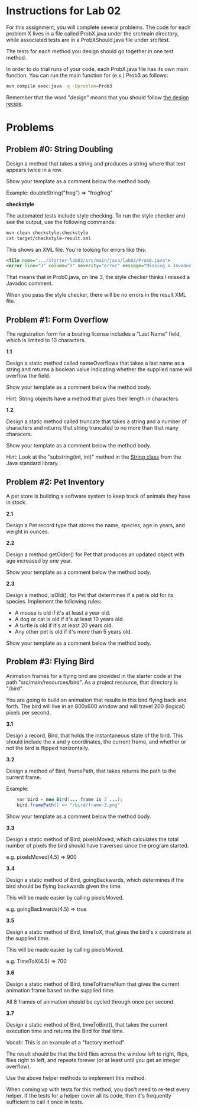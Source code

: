 
# Instructions for Lab 02

For this assignment, you will complete several problems. The code for
each problem X lives in a file called ProbX.java under the src/main
directory, while associated tests are in a ProbXShould.java file under
src/test.

The tests for each method you design should go together in one test
method.

In order to do trial runs of your code, each ProbX.java file has its
own main function. You can run the main function for (e.x.) Prob3 as
follows:

```bash
mvn compile exec:java -q -Dproblem=Prob3
```

Remember that the word "design" means that you should follow [the
design recipe](
https://homework.quest/classes/2023-09/cs2381/design-recipe/).


# Problems

## Problem #0: String Doubling

Design a method that takes a string and produces a string where that
text appears twice in a row.

Show your template as a comment below the method body.

Example: doubleString("frog") => "frogfrog"

**checkstyle**

The automated tests include style checking. To run the style checker
and see the output, use the following commands:

```bash
mvn clean checkstyle:checkstyle
cat target/checkstyle-result.xml
```

This shows an XML file. You're looking for errors like this:

```xml
<file name=".../starter-lab02/src/main/java/lab02/Prob0.java">
<error line="3" column="1" severity="error" message="Missing a Javadoc comment." source="com.puppycrawl.tools.checkstyle.checks.javadoc.MissingJavadocTypeCheck"/>
```

That means that in Prob0.java, on line 3, the style checker thinks I missed a
Javadoc comment.

When you pass the style checker, there will be no errors in the result
XML file.

## Problem #1: Form Overflow

The registration form for a boating license includes a "Last Name"
field, which is limited to 10 characters.

**1.1**

Design a static method called nameOverflows that takes a last name as
a string and returns a boolean value indicating whether the supplied
name will overflow the field.

Show your template as a comment below the method body.

Hint: String objects have a method that gives their length in characters.

**1.2**

Design a static method called truncate that takes a string and a
number of characters and returns that string truncated to no more than
that many characers.

Show your template as a comment below the method body.

Hint: Look at the "substring(int, int)" method in the [String class](
https://docs.oracle.com/en/java/javase/17/docs/api/java.base/java/lang/String.html)
from the Java standard library.

## Problem #2: Pet Inventory

A pet store is building a software system to keep track of animals
they have in stock.

**2.1**

Design a Pet record type that stores the name, species, age in years,
and weight in ounces.

**2.2**

Design a method getOlder() for Pet that produces an updated object
with age increased by one year.

Show your template as a comment below the method body.

**2.3**

Design a method, isOld(), for Pet that determines if a pet is old for
its species. Implement the following rules:

 - A mouse is old if it's at least a year old.
 - A dog or cat is old if it's at least 10 years old.
 - A turtle is old if it's at least 20 years old.
 - Any other pet is old if it's more than 5 years old.

Show your template as a comment below the method body.


## Problem #3: Flying Bird

Animation frames for a flying bird are provided in the starter code at
the path "src/main/resources/bird". As a project resource, that
directory is "/bird".

You are going to build an animation that results in this bird flying
back and forth. The bird will live in an 800x600 window and will
travel 200 (logical) pixels per second.

**3.1**

Design a record, Bird, that holds the instantaneous state of the bird.
This should include the x and y coordinates, the current frame, and
whether or not the bird is flipped horizontally.

**3.2**

Design a method of Bird, framePath, that takes returns the path to
the current frame.

Example: 

```java
    var bird = new Bird(... frame is 3 ...);
    bird.framePath() => "/bird/frame-3.png"
```

Show your template as a comment below the method body.

**3.3**

Design a static method of Bird, pixelsMoved, which calculates the
total number of pixels the bird should have traversed since the
program started.

e.g. pixelsMoved(4.5) => 900

**3.4**

Design a static method of Bird, goingBackwards, which determines
if the bird should be flying backwards given the time.

This will be made easier by calling pixelsMoved.

e.g. goingBackwards(4.5) => true

**3.5**

Design a static method of Bird, timeToX, that gives the bird's
x coordinate at the supplied time.

This will be made easier by calling pixelsMoved.

e.g. TimeToX(4.5) => 700
   
**3.6**

Design a static method of Bird, timeToFrameNum that gives the
current animation frame based on the supplied time.

All 8 frames of animation should be cycled through once per second.

**3.7**

Design a static method of Bird, timeToBird(), that takes the current
execution time and returns the Bird for that time.

Vocab: This is an example of a "factory method".

The result should be that the bird flies across the window left to
right, flips, flies right to left, and repeats forever (or at least
until you get an integer overflow).

Use the above helper methods to implement this method.

When coming up with tests for this method, you don't need to re-test
every helper. If the tests for a helper cover all its code, then it's
frequently sufficient to call it once in tests.



